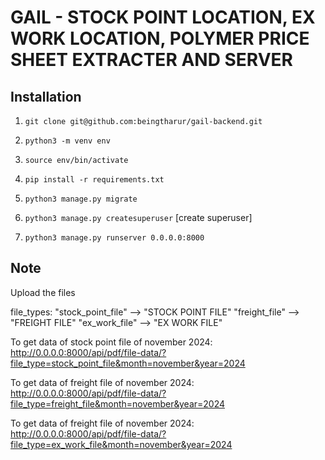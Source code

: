 # GAIL - STOCK POINT LOCATION, EX WORK LOCATION, POLYMER PRICE SHEET EXTRACTER AND SERVER

## Installation

1. `git clone git@github.com:beingtharur/gail-backend.git`

2. `python3 -m venv env`

3. `source env/bin/activate`

4. `pip install -r requirements.txt`

5. `python3 manage.py migrate`

6. `python3 manage.py createsuperuser` [create superuser]

7. `python3 manage.py runserver 0.0.0.0:8000`



## Note

Upload the files

file_types:
    "stock_point_file" --> "STOCK POINT FILE"
    "freight_file"     --> "FREIGHT FILE"
    "ex_work_file"     --> "EX WORK FILE"

To get data of stock point file of november 2024: http://0.0.0.0:8000/api/pdf/file-data/?file_type=stock_point_file&month=november&year=2024

To get data of freight file of november 2024: http://0.0.0.0:8000/api/pdf/file-data/?file_type=freight_file&month=november&year=2024

To get data of freight file of november 2024: http://0.0.0.0:8000/api/pdf/file-data/?file_type=ex_work_file&month=november&year=2024




